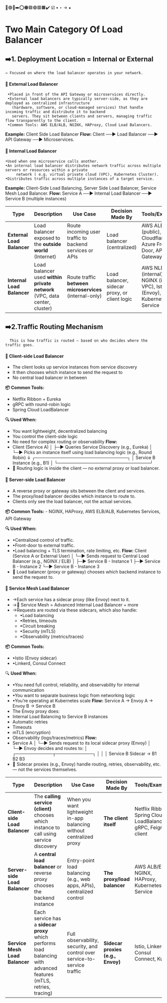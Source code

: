 🔵🟢🔴➡️⭕🟠🟦🟣🟥🟧✔️
☑️
•
‣
→
⁕
# Two Main Category Of Load Balancer
 ## ➡️1. Deployment Location = Internal or External
    → Focused on where the load balancer operates in your network.

   #### 🔵 External Load Balancer
     •Placed in front of the API Gateway or microservices directly.
     •External load balancers are typically server-side, as they are deployed as centralized infrastructure 
       (hardware, software, or cloud-managed services) that handle incoming traffic and distribute it to backend 
       servers. They sit between clients and servers, managing traffic flow transparently to the client.
     •Common Tools: AWS ELB/ALB, NGINX, HAProxy, Cloud Load Balancers.  
   **Example:** Client Side Load Balancer
   **Flow:** Client ──► Load Balancer ──► API Gateway ──► Microservices.

   #### 🔵 Internal Load Balancer
    •Used when one microservice calls another.
    •An internal load balancer distributes network traffic across multiple servers or resources within a private 
         network ( e.g. virtual private cloud (VPC), Kubernetes Cluster).
    •Distributes traffic across multiple instances of a target service.
   **Example:** Client-Side Load Balancing, Server Side Load Balancer, Service Mesh Load Balancer.
   **Flow:** Service A ──► Internal Load Balancer ──► Service B (multiple instances)

| **Type**                   | **Description**                                                           | **Use Case**                                            | **Decision Made By**                          | **Tools/Examples**                                                                |
| -------------------------- | ------------------------------------------------------------------------- | ------------------------------------------------------- | --------------------------------------------- | --------------------------------------------------------------------------------- |
| **External Load Balancer** | Load balancer exposed to the **outside world** (Internet)                 | Route incoming user traffic to backend services or APIs | Load balancer (centralized)                   | AWS ALB/ELB (public), Cloudflare, Azure Front Door, API Gateway                   |
| **Internal Load Balancer** | Load balancer used **within private network** (VPC, data center, cluster) | Route traffic **between microservices** (internal-only) | Load balancer, sidecar proxy, or client logic | AWS NLB (internal), NGINX (inside VPC), Istio (Envoy), Ribbon, Kubernetes Service |

## ➡️2.Traffic Routing Mechanism
      This is how traffic is routed — based on who decides where the traffic goes.
#### 🔵 Client-side Load Balancer
- The client looks up service instances from service discovery
- It then chooses which instance to send the request to
- No central load balancer in between

**📦 Common Tools:**
- Netflix Ribbon + Eureka
- gRPC with round-robin logic
- Spring Cloud LoadBalancer

**🔍 Used When:**
- You want lightweight, decentralized balancing
- You control the client-side logic
- No need for complex routing or observability
  **Flow:**
- Client (Service A)
  │
  ├─► Queries Service Discovery (e.g., Eureka)
  │
  └─► Picks an instance itself using load balancing logic (e.g., Round Robin)
  ↓
  ┌──────────────────────────────┐
  │   Service B Instance (e.g., B1)   │
  └──────────────────────────────┘
- 🧠 Routing logic is inside the client — no external proxy or load balancer.

#### 🔵 Server-side Load Balancer
  - A reverse proxy or gateway sits between the client and services.
  - The proxy/load balancer decides which instance to route to.
  - Clients only see the load balancer, not the actual services.

   **📦 Common Tools:**
         - NGINX, HAProxy, AWS ELB/ALB, Kubernetes Services, API Gateway

   **🔍 Used When:**
   - •Centralized control of traffic.
   - •Front-door to external traffic.
   - •Load balancing + TLS termination, rate limiting, etc.
     **Flow:**
     Client (Service A or External User)
     │
     └─► Sends request to Central Load Balancer (e.g., NGINX / ELB)
     │
     ├─► Service B - Instance 1
     ├─► Service B - Instance 2
     └─► Service B - Instance 3
  - 🧠 Load balancer (proxy or gateway) chooses which backend instance to send the request to.
  #### 🔵 Service Mesh Load Balancer
   - →Each service has a sidecar proxy (like Envoy) next to it.
   - →🔁 Service Mesh = Advanced Internal Load Balancer + more
   - →Requests are routed via these sidecars, which also handle:
     - •Load balancing
     - •Retries, timeouts
     - •Circuit breaking
     - •Security (mTLS)
     - •Observability (metrics/traces)
    
**📦 Common Tools:**
- •Istio (Envoy sidecar)
- •Linkerd, Consul Connect

 🔍 **Used When:**
  - •You need full control, reliability, and observability for internal communication
  - •You want to separate business logic from networking logic
  - •You’re operating at Kubernetes scale
  **Flow:**  Service A → Envoy A → Envoy B → Service B
  - The Envoy proxy does:
  -  Internal Load Balancing to Service B instances
  -  Automatic retries
  -  Timeouts
  -  mTLS (encryption)
  -  Observability (logs/traces/metrics)
     **Flow:** 
  - Service A
     │
     └─► Sends request to its local sidecar proxy (Envoy)
     │
     └─► Envoy decides and routes to:
     │
     ┌────────────┬────────────┐
     │            │            │
     Service B Sidecar → B1   B2   B3
  - 🧠 Sidecar proxies (e.g., Envoy) handle routing, retries, observability, etc. — not the services themselves.

| **Type**                       | **Description**                                                                                                    | **Use Case**                                                              | **Decision Made By**              | **Tools/Examples**                                            |
| ------------------------------ | ------------------------------------------------------------------------------------------------------------------ | ------------------------------------------------------------------------- | --------------------------------- | ------------------------------------------------------------- |
| **Client-side Load Balancer**  | The **calling service (client)** chooses which instance to call using service discovery                            | When you want lightweight in-app balancing without centralized proxy      | **The client itself**             | Netflix Ribbon, Spring Cloud LoadBalancer, gRPC, Feign client |
| **Server-side Load Balancer**  | A **central load balancer** or reverse proxy chooses the backend instance                                          | Entry-point load balancing (e.g., web apps, APIs), centralized control    | **The proxy/load balancer**       | AWS ALB/ELB, NGINX, HAProxy, Kubernetes Service               |
| **Service Mesh Load Balancer** | Each service has a **sidecar proxy** which performs load balancing with advanced features (mTLS, retries, tracing) | Full observability, security, and control over service-to-service traffic | **Sidecar proxies (e.g., Envoy)** | Istio, Linkerd, Consul Connect, Kuma                          |


      
    



